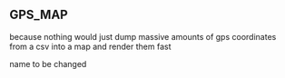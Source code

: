 ## GPS_MAP

because nothing would just dump massive amounts of gps coordinates from a csv into a map and render them fast

name to be changed
